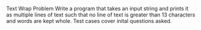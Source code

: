 Text Wrap Problem
Write a program that takes an input string and prints it as multiple lines of text such that no line of text is greater than 13 characters and words are kept whole.
Test cases cover inital questions asked. 
